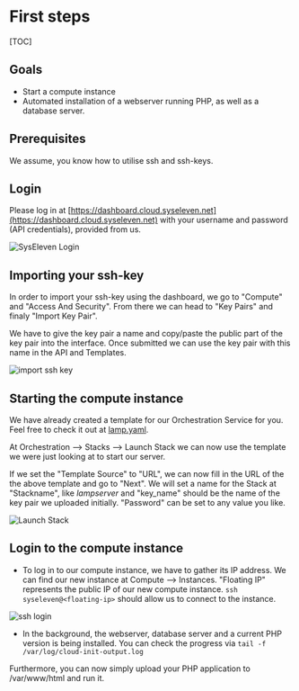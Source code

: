 # First steps

[TOC]

## Goals

* Start a compute instance
* Automated installation of a webserver running PHP, as well as a database server.

## Prerequisites

We assume, you know how to utilise ssh and ssh-keys.

## Login

Please log in at [https://dashboard.cloud.syseleven.net](https://dashboard.cloud.syseleven.net)
with your username and password (API credentials), provided from us.

![SysEleven Login](../img/login.png)

## Importing your ssh-key

In order to import your ssh-key using the dashboard, we go to "Compute" and "Access And Security". From there we can head to "Key Pairs" and finaly "Import Key Pair".

We have to give the key pair a name and copy/paste the public part of the key pair into the interface. Once submitted we can use the key pair with this name in the API and Templates.

![import ssh key](../img/sshkeys.png)

## Starting the compute instance

We have already created a template for our Orchestration Service for you. Feel free to check it out at [lamp.yaml](https://raw.githubusercontent.com/syseleven/heattemplates-examples/master/lampServer/lamp.yaml).

At Orchestration --> Stacks --> Launch Stack we can now use the template we were just looking at to start our server.

If we set the "Template Source" to "URL", we can now fill in the URL of the the above template and go to "Next". We will set a name for the Stack at "Stackname", like *lampserver* and "key_name" should be the name of the key pair we uploaded initially. "Password" can be set to any value you like.
  
![Launch Stack](../img/launch.png)

## Login to the compute instance

* To log in to our compute instance, we have to gather its IP address. We can find our new instance at Compute --> Instances. "Floating IP" represents the public IP of our new compute instance. ```ssh syseleven@<floating-ip>``` should allow us to connect to the instance.  

![ssh login](../img/loginterminal.png)

* In the background, the webserver, database server and a current PHP version is being installed.
You can check the progress via ```tail -f /var/log/cloud-init-output.log```

Furthermore, you can now simply upload your PHP application to /var/www/html and run it.

